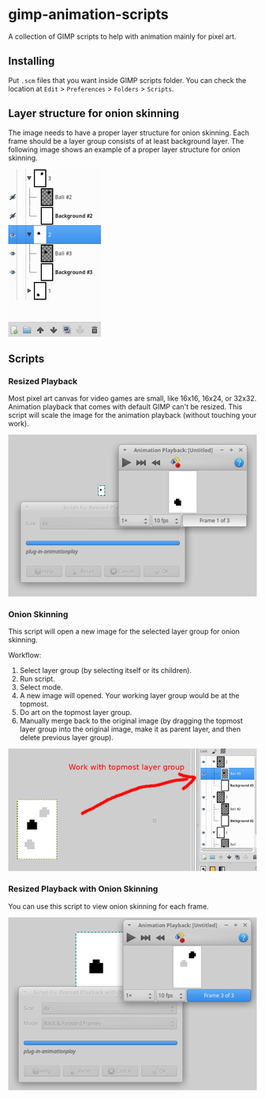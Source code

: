 # gimp-animation-scripts

A collection of GIMP scripts to help with animation mainly for pixel art.

## Installing

Put `.scm` files that you want inside GIMP scripts folder. You can check
the location at `Edit` > `Preferences` > `Folders` > `Scripts`.

## Layer structure for onion skinning

The image needs to have a proper layer structure for onion skinning. Each
frame should be a layer group consists of at least background layer. The
following image shows an example of a proper layer structure for onion skinning.

![Layer structure image for onion skinning][layer_structure.png]

## Scripts

### Resized Playback

Most pixel art canvas for video games are small, like 16x16, 16x24, or 32x32.
Animation playback that comes with default GIMP can't be resized. This script
will scale the image for the animation playback (without touching your work).

![Resized Playback image][resized_playback.png]

### Onion Skinning

This script will open a new image for the selected layer group for onion skinning.

Workflow:

1. Select layer group (by selecting itself or its children).
2. Run script.
3. Select mode.
4. A new image will opened. Your working layer group would be at the topmost.
5. Do art on the topmost layer group.
6. Manually merge back to the original image (by dragging the topmost layer group
   into the original image, make it as parent layer, and then delete previous layer group).
   
![Onion Skinning image][onion_skinning.png]

### Resized Playback with Onion Skinning

You can use this script to view onion skinning for each frame.

![Resized Playback with Onion Skinning image][resized_playback_w_onion_skinning.png]

[layer_structure.png]: https://raw.githubusercontent.com/burhanloey/gimp-animation-scripts/master/screenshots/layer_structure.png
[resized_playback.png]: https://raw.githubusercontent.com/burhanloey/gimp-animation-scripts/master/screenshots/resized_playback.png
[onion_skinning.png]: https://raw.githubusercontent.com/burhanloey/gimp-animation-scripts/master/screenshots/onion_skinning.png
[resized_playback_w_onion_skinning.png]: https://raw.githubusercontent.com/burhanloey/gimp-animation-scripts/master/screenshots/resized_playback_w_onion_skinning.png
